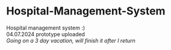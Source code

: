 # Hospital-Management-System
Hospital management system :) 
<br> 04.07.2024 prototype uploaded
<br> <i>Going on a 3 day vacation, will finish it after I return</i>
